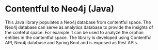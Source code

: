 # Contentful to Neo4j (Java)
This Java library populates a Neo4j database from contentful space. The Neo4j database can serve as analytics database to 
provide the insights of the conteful space. For example it can be used to analyze the orphan entities in the contentful space.
The library is developed using Contentful API, Neo4j database and Spring Boot and is exposed as Rest APIs.
